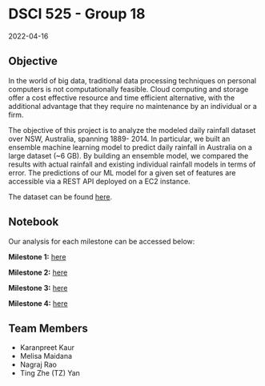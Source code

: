 # DSCI 525 - Group 18
2022-04-16

## Objective
In the world of big data, traditional data processing techniques on personal computers is not computationally feasible. Cloud computing and storage offer a cost effective resource and time efficient alternative, with the additional advantage that they require no maintenance by an individual or a firm. 

The objective of this project is to analyze the modeled daily rainfall dataset over NSW, Australia, spanning 1889- 2014. In particular, we built an ensemble machine learning model to predict daily rainfall in Australia on a large dataset (~6 GB). By building an ensemble model, we compared the results with actual rainfall and existing individual rainfall models in terms of error. The predictions of our ML model for a given set of features are accessible via a REST API deployed on a EC2 instance.

The dataset can be found [here](https://figshare.com/articles/dataset/Daily_rainfall_over_NSW_Australia/14096681).  

## Notebook
Our analysis for each milestone can be accessed below:

**Milestone 1:** [here](https://github.com/UBC-MDS/dsci_525_group18/blob/main/notebooks/milestone_1.ipynb)

**Milestone 2:** [here](https://github.com/UBC-MDS/dsci_525_group18/blob/main/notebooks/Milestone2.ipynb)

**Milestone 3:** [here](https://github.com/UBC-MDS/dsci_525_group18/tree/main/notebooks/milestone_3)

**Milestone 4:** [here](https://github.com/UBC-MDS/dsci_525_group18/blob/main/notebooks/Milestone4.ipynb)

## Team Members
* Karanpreet Kaur
* Melisa Maidana 
* Nagraj Rao
* Ting Zhe (TZ) Yan

